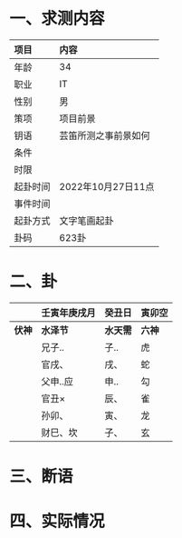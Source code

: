 # 一、求测内容
|项目|内容|
|:-|:-|
|年龄|34|
|职业|IT|
|性别|男|
|策项|项目前景|
|钥语|芸笛所测之事前景如何|
|条件||
|时限||
|起卦时间|2022年10月27日11点|
|事件时间||
|起卦方式|文字笔画起卦|
|卦码|623卦|

# 二、卦
||壬寅年庚戌月|癸丑日|寅卯空|
|:-|:-|:-|:-|
|**伏神**|**水泽节**|**水天需**|**六神**|
||兄子..|子..|虎|
||官戌、|戌、|蛇|
||父申..应|申..|勾|
||官丑×|辰、|雀|
||孙卯、|寅、|龙|
||财巳、坎|子、|玄|


# 三、断语

# 四、实际情况